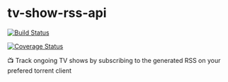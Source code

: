 # tv-show-rss-api
[![Build Status](https://travis-ci.org/danielfsousa/tv-show-rss-api.svg?branch=master)](https://travis-ci.org/danielfsousa/tv-show-rss-api)

[![Coverage Status](https://coveralls.io/repos/github/danielfsousa/tv-show-rss-api/badge.svg?branch=master)](https://coveralls.io/github/danielfsousa/tv-show-rss-api?branch=master)

:tv: Track ongoing TV shows by subscribing to the generated RSS on your prefered torrent client
